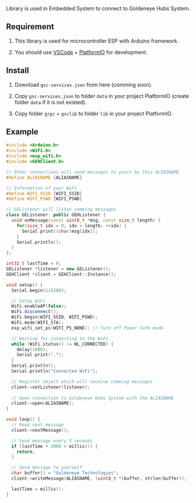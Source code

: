 Library is used in Embedded System to connect to Goldeneye Hubs System.

## Requirement
1. This library is used for microcontroller ESP with Arduino framework.

2. You should use [VSCode](https://code.visualstudio.com/) + [PlatformIO](https://platformio.org/) for development.

## Install
1. Download `gsc-services.json` from here (comming soon).

2. Copy `gsc-services.json` to folder `data` in your project PlatformIO (create folder `data` if it is not existed).

3. Copy folder `grpc` + `gsclib` to folder `lib` in your project PlatformIO.

## Example

```c++
#include <Arduino.h>
#include <WiFi.h>
#include <esp_wifi.h>
#include <GEHClient.h>

// Other connections will send messages to yours by this ALIASNAME
#define ALIASNAME {ALIASNAME}

// Information of your WiFi
#define WIFI_SSID {WIFI_SSID}
#define WIFI_PSWD {WIFI_PSWD}

// GEListener will listen comming messages
class GEListener: public GEHListener {
  void onMessage(const uint8_t *msg, const size_t length) {
    for(size_t idx = 0; idx < length; ++idx) {
      Serial.print((char)msg[idx]);
    }
    Serial.println();
  }
};

int32_t lastTime = 0;
GEListener *listener = new GEListener();
GEHClient *client = GEHClient::Instance();

void setup() {
  Serial.begin(115200);

  // Setup WiFi
  WiFi.enableAP(false);
  WiFi.disconnect();
  WiFi.begin(WIFI_SSID, WIFI_PSWD);
  WiFi.mode(WIFI_STA);
  esp_wifi_set_ps(WIFI_PS_NONE); // Turn off Power Safe mode

  // Waiting for connecting to the WiFi
  while (WiFi.status() != WL_CONNECTED) {
    delay(1000);
    Serial.print(".");
  }
  Serial.println();
  Serial.println("Connected WiFi");

  // Register object which will receive comming messages
  client->setListener(listener);
  
  // Open connection to Goldeneye Hubs System with the ALIASNAME
  client->open(ALIASNAME);
}

void loop() {
  // Read next message
  client->nextMessage();

  // Send message every 3 seconds
  if (lastTime + 3000 > millis()) {
    return;
  }

  // Send message to yourself
  char buffer[] = "Goldeneye Technologies";
  client->writeMessage(ALIASNAME, (uint8_t *)buffer, strlen(buffer));

  lastTime = millis();
}
```
